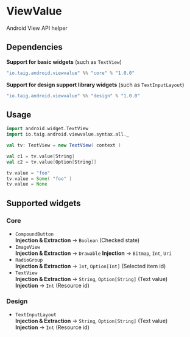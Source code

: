 # ViewValue
Android View API helper

## Dependencies

**Support for basic widgets** (such as `TextView`)

````scala
"io.taig.android.viewvalue" %% "core" % "1.0.0"
````

**Support for design support library widgets** (such as `TextInputLayout`)

````scala
"io.taig.android.viewvalue" %% "design" % "1.0.0"
````

## Usage

````scala
import android.widget.TextView
import io.taig.android.viewvalue.syntax.all._

val tv: TextView = new TextView( context )

val c1 = tv.value[String]
val c2 = tv.value[Option[String]]

tv.value = "foo"
tv.value = Some( "foo" )
tv.value = None
````

## Supported widgets

### Core

 - `CompoundButton`  
 **Injection & Extraction** → `Boolean` (Checked state)
 - `ImageView`  
 **Injection & Extraction** → `Drawable`
 **Injection** → `Bitmap`, `Int`, `Uri`
 - `RadioGroup`  
 **Injection & Extraction** → `Int`, `Option[Int]` (Selected item id)
 - `TextView`  
 **Injection & Extraction** → `String`, `Option[String]` (Text value)  
 **Injection** → `Int` (Resource id)

### Design

 - `TextInputLayout`  
 **Injection & Extraction** → `String`, `Option[String]` (Text value)  
 **Injection** → `Int` (Resource id)
